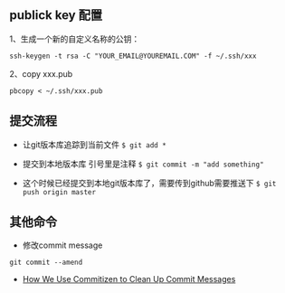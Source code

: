 ## publick key 配置
1、生成一个新的自定义名称的公钥：
```
ssh-keygen -t rsa -C "YOUR_EMAIL@YOUREMAIL.COM" -f ~/.ssh/xxx
```
2、copy xxx.pub
```
pbcopy < ~/.ssh/xxx.pub
```

## 提交流程
- 让git版本库追踪到当前文件
```$ git add *```

- 提交到本地版本库 引号里是注释
```$ git commit -m "add something"```

- 这个时候已经提交到本地git版本库了，需要传到github需要推送下
```$ git push origin master```

## 其他命令
 - 修改commit message
 ```
 git commit --amend
 ```

- [How We Use Commitizen to Clean Up Commit Messages](https://dev.bleacherreport.com/how-we-use-commitizen-to-clean-up-commit-messages-a16790dcd2fd)
